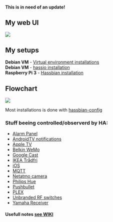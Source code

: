 #### This is in need of an update!

## My web UI
<img src=https://raw.githubusercontent.com/ludeeus/Home-Assistant-Config/master/www/current.png></img>

## My setups
**Debian VM**      - [Virtual environment installations](https://home-assistant.io/docs/installation/virtualenv/)  
**Debian VM**      - [hassio installation](https://home-assistant.io/hassio/installation/#alternative-install-on-generic-linux-server)  
**Raspberry Pi 3** - [Hassbian installation](https://github.com/home-assistant/pi-gen/releases/latest)

## Flowchart
<img src=https://raw.githubusercontent.com/ludeeus/Home-Assistant-Config/master/www/flow.png></img> 

Most installations is done with [hassbian-config](https://github.com/home-assistant/hassbian-scripts/releases/latest)  

### Stuff beeing controlled/observerd by HA:
* [Alarm Panel](https://community.home-assistant.io/t/yet-another-take-on-an-alarm-system/32386)
* [AndroidTV notifications](https://home-assistant.io/components/notify.nfandroidtv/)
* [Apple TV](https://home-assistant.io/components/apple_tv/)
* [Belkin WeMo](https://home-assistant.io/components/wemo/)
* [Google Cast](https://home-assistant.io/components/media_player.cast/)
* [IKEA Trådfri](https://home-assistant.io/components/tradfri/)
* [iOS](https://home-assistant.io/docs/ecosystem/ios/)
* [MQTT](https://home-assistant.io/components/mqtt/)
* [Netatmo camera](https://home-assistant.io/components/camera.netatmo/)
* [Philips Hue](https://home-assistant.io/components/hue/)
* [Pushbullet](https://home-assistant.io/components/notify.pushbullet/)
* [PLEX](https://home-assistant.io/components/media_player.plex/)
* [Unbranded RF switches](#)
* [Yamaha Receiver](https://home-assistant.io/components/media_player.yamaha/)

#### Usefull notes [see WIKI](https://github.com/ludeeus/hass-config/wiki)
